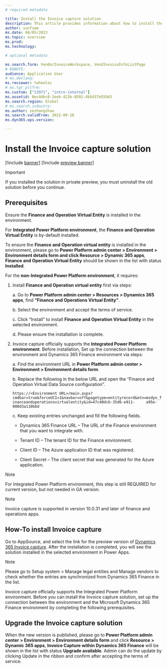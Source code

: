 ```yaml
---
# required metadata

title: Install the Invoice capture solution
description: This article provides information about how to install the Invoice capture solution and integrate it with Microsoft Dynamics 365 Finance.
author: sunfzam
ms.date: 04/05/2023
ms.topic: overview
ms.prod: 
ms.technology: 

# optional metadata

ms.search.form: VendorInvoiceWorkspace, VendInvoiceInfoListPage
# ROBOTS: 
audience: Application User
# ms.devlang: 
ms.reviewer: twheeloc
# ms.tgt_pltfrm: 
ms.custom: ["13971", "intro-internal"]
ms.assetid: 0ec4dbc0-2eeb-423b-8592-4b5d37e559d3
ms.search.region: Global
# ms.search.industry: 
ms.author: zezhangzhao
ms.search.validFrom: 2022-09-28
ms.dyn365.ops.version: 

---
```


# Install the Invoice capture solution

[!include [banner](../includes/banner.md)]
[!include [preview banner](../includes/preview-banner.md)]

> [!IMPORTANT]
> If you installed the solution in private preview, you must uninstall the old solution before you continue.

## Prerequisites

Ensure the **Finance and Operation Virtual Entity** is installed in the environment.

For **Integrated Power Platform environment**, the **Finance and Operation Virtual Entity** is by-default installed.

To ensure the **Finance and Operation virtual entity** is installed in the environment, please go to **Power Platform admin center > Environment > Environment details form and click Resource > Dynamic 365 apps**, **Finance and Operation Virtual Entity** should be shown in the list with status **Installed**.

For the **non-Integrated Power Platform environment**, it requires:

1. Install **Finance and Operation virtual entity** first via steps:

   a.   Go to **Power Platform admin center > Resources > Dynamics 365 apps**, find **“Finance and Operations Virtual Entity”**.
   
   b.	Select the environment and accept the terms of service.
   
   c.	Click “Install” to install **Finance and Operation Virtual Entity** in the selected environment.
   
   d.	Please ensure the installation is complete.

2. Invoice capture officially supports the **Integrated Power Platform environment**. Before installation, Set up the connection between the environment and Dynamics 365 Finance environment via steps:

    a.	Find the environment URL in **Power Platform admin center > Environment > Environment details form**.
    
    b.	Replace the following **<Environment URL>** in the below URL and open the “Finance and Operation Virtual Data Source configuration”.
    
    `https://<Environment URL>/main.aspx?cmdbar=true&forceUCI=1&navbar=off&pagetype=entityrecord&etn=msdyn_financeandoperationsvirtualentity&id=47c40dcb-35d6-e911-     a95e-000d3a110bbd`
    
    c.	Keep existing entries unchanged and fill the following fields. 
    
    - 	Dynamics 365 Finance URL – The URL of the Finance environment that you want to integrate with.
    
    - 	Tenant ID – The tenant ID for the Finance environment.
    
    - 	Client ID – The Azure application ID that was registered.
    
    - 	Client Secret – The client secret that was generated for the Azure application.
    
> [!NOTE]
> For Integrated Power Platform environment, this step is still REQUIRED for current version, but not needed in GA version. 

> [!NOTE]
> Invoice capture is supported in version 10.0.31 and later of finance and operations apps.    
    
## How-To install Invoice capture
Go to AppSource, and select the link for the preview version of [Dynamics 365 Invoice capture](https://appsource.microsoft.com/product/dynamics-365/mscrm.dynamics365-invoice-capture-preview?flightCodes=invoicecapture). After the installation is completed, you will see the solution installed in the selected environment in Power Apps.
    
> [!NOTE]
> Please go to Setup system > Manage legal entities and Manage vendors to check whether the entries are synchronized from Dynamics 365 Finance in the list.
    
    
Invoice capture officially supports the Integrated Power Platform environment. Before you can install the Invoice capture solution, set up the connection between the environment and the Microsoft Dynamics 365 Finance environment by completing the following prerequisites.

## Upgrade the Invoice capture solution
When the new version is published, please go to **Power Platform admin center > Environment > Environment details form** and click **Resource > Dynamic 365 apps**, **Invoice Capture within Dynamics 365 Finance** will be shown in the list with status **Upgrade available**. Admin can do the update by clicking Update in the ribbon and confirm after accepting the terms of service. 
    
